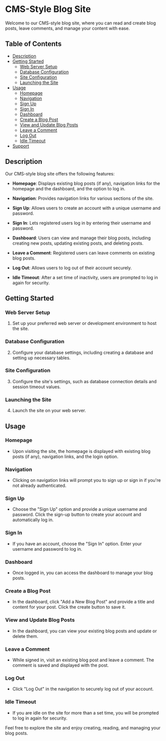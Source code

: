 # CMS-Style Blog Site

Welcome to our CMS-style blog site, where you can read and create blog posts, leave comments, and manage your content with ease.

## Table of Contents
- [Description](#description)
- [Getting Started](#getting-started)
  - [Web Server Setup](#web-server-setup)
  - [Database Configuration](#database-configuration)
  - [Site Configuration](#site-configuration)
  - [Launching the Site](#launching-the-site)
- [Usage](#usage)
  - [Homepage](#homepage)
  - [Navigation](#navigation)
  - [Sign Up](#sign-up)
  - [Sign In](#sign-in)
  - [Dashboard](#dashboard)
  - [Create a Blog Post](#create-a-blog-post)
  - [View and Update Blog Posts](#view-and-update-blog-posts)
  - [Leave a Comment](#leave-a-comment)
  - [Log Out](#log-out)
  - [Idle Timeout](#idle-timeout)
- [Support](#support)

## Description

Our CMS-style blog site offers the following features:

- **Homepage**: Displays existing blog posts (if any), navigation links for the homepage and the dashboard, and the option to log in.

- **Navigation**: Provides navigation links for various sections of the site.

- **Sign Up**: Allows users to create an account with a unique username and password.

- **Sign In**: Lets registered users log in by entering their username and password.

- **Dashboard**: Users can view and manage their blog posts, including creating new posts, updating existing posts, and deleting posts.

- **Leave a Comment**: Registered users can leave comments on existing blog posts.

- **Log Out**: Allows users to log out of their account securely.

- **Idle Timeout**: After a set time of inactivity, users are prompted to log in again for security.

## Getting Started

### Web Server Setup

1. Set up your preferred web server or development environment to host the site.

### Database Configuration

2. Configure your database settings, including creating a database and setting up necessary tables.

### Site Configuration

3. Configure the site's settings, such as database connection details and session timeout values.

### Launching the Site

4. Launch the site on your web server.

## Usage

### Homepage

- Upon visiting the site, the homepage is displayed with existing blog posts (if any), navigation links, and the login option.

### Navigation

- Clicking on navigation links will prompt you to sign up or sign in if you're not already authenticated.

### Sign Up

- Choose the "Sign Up" option and provide a unique username and password. Click the sign-up button to create your account and automatically log in.

### Sign In

- If you have an account, choose the "Sign In" option. Enter your username and password to log in.

### Dashboard

- Once logged in, you can access the dashboard to manage your blog posts.

### Create a Blog Post

- In the dashboard, click "Add a New Blog Post" and provide a title and content for your post. Click the create button to save it.

### View and Update Blog Posts

- In the dashboard, you can view your existing blog posts and update or delete them.

### Leave a Comment

- While signed in, visit an existing blog post and leave a comment. The comment is saved and displayed with the post.

### Log Out

- Click "Log Out" in the navigation to securely log out of your account.

### Idle Timeout

- If you are idle on the site for more than a set time, you will be prompted to log in again for security.

Feel free to explore the site and enjoy creating, reading, and managing your blog posts.
